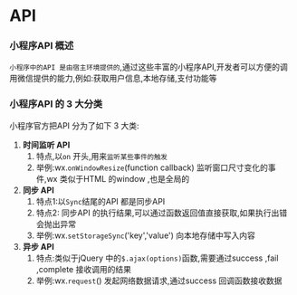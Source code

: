 # API

### 小程序API 概述

`小程序中的API 是由宿主环境提供的`,通过这些丰富的小程序API,开发者可以方便的调用微信提供的能力,例如:获取用户信息,本地存储,支付功能等



### 小程序API 的 3 大分类

小程序官方把API 分为了如下 3 大类:

1. **时间监听 API**
   1. 特点,以`on` 开头,用来`监听某些事件的触发`
   2. 举例:wx.`onWindowResize`(function callback) 监听窗口尺寸变化的事件,wx 类似于HTML 的window ,也是全局的
2. **同步 API**
   1. 特点1:以`Sync`结尾的API 都是同步API
   2. 特点2: 同步API 的执行结果,可以通过函数返回值直接获取,如果执行出错会抛出异常
   3. 举例:wx.`setStorageSync`('key','value') 向本地存储中写入内容
3. **异步 API**
   1. 特点:类似于jQuery 中的`$.ajax(options)`函数,需要通过success ,fail ,complete 接收调用的结果
   2. 举例:wx.`request`() 发起网络数据请求,通过success 回调函数接收数据

